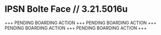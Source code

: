 # IPSN Bolte Face // 3.21.5016u
+++ PENDING BOARDING ACTION +++ PENDING BOARDING ACTION +++ PENDING BOARDING ACTION +++ PENDING BOARDING ACTION +++ 
